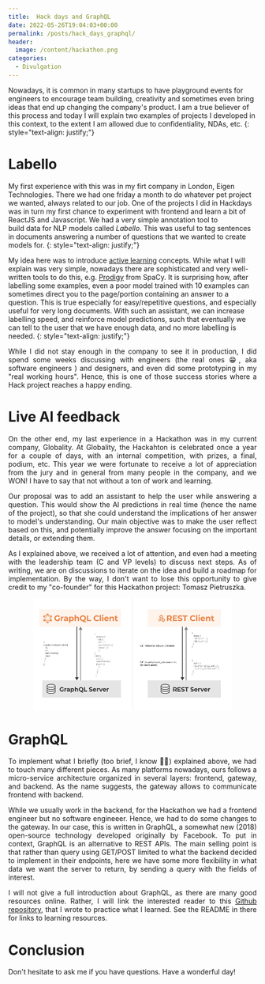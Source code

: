 ```yaml
---
title:  Hack days and GraphQL
date: 2022-05-26T19:04:03+00:00
permalink: /posts/hack_days_graphql/
header:
  image: /content/hackathon.png
categories:
  - Divulgation
---
```


Nowadays, it is common in many startups to have playground events for engineers to encourage 
team building, creativity and sometimes even bring ideas that end up changing the company's product. I am
 a true believer of this process and today I will explain two examples of projects I developed in this
 context, to the extent I am allowed due to confidentiality, NDAs, etc.
 {: style="text-align: justify;"}

 <h1>Labello</h1>

My first experience with this was in my firt company in London, Eigen Technologies. There we had one 
friday a month to do whatever pet project we wanted, always related to our job. One of the projects I 
did in Hackdays was in turn my first chance to experiment with frontend and learn a bit of ReactJS and
 Javascript. We had a very simple annotation tool to  
build data for NLP models called *Labello*. This was useful to tag sentences in documents answering a number 
of questions that we wanted to create models for. 
{: style="text-align: justify;"}

My idea here was to introduce 
[active learning](https://en.wikipedia.org/wiki/Active_learning_(machine_learning)) concepts. While what 
I will explain was very simple, nowadays there are sophisticated and very well-written tools to do this, 
e.g. <a href="https://prodi.gy/">Prodigy</a> from SpaCy.
It is surprising how, after labelling some examples, even 
a poor model trained with 10 examples can sometimes direct you to the page/portion containing an answer to 
a question. This is true especially for easy/repetitive questions, and especially useful for very long 
documents. With such an assistant, we can increase labelling speed, and reinforce model predictions, such that 
eventually we can tell to the user that we have enough data, and no more labelling is needed.
{: style="text-align: justify;"}

<p style="text-align: justify;">
While I did not stay enough in the company to see it in production, I did spend some weeks discussing with 
engineers (the real ones 😁, aka software engineers ) and designers, and even did some prototyping in my 
"real working hours". Hence, this is one of those success stories where a Hack project reaches a happy 
ending. 
</p>

 <h1>Live AI feedback</h1>

<p style="text-align: justify;">
On the other end, my last experience in a Hackathon was in my current company, Globality. 
At Globality, the Hackahton is celebrated once a year for a couple of days, with an internal competition, 
with prizes, a final, podium, etc. This year we were fortunate to receive a lot of appreciation from the 
jury and in general from many people in the company, and we WON! I have to say that not without a ton of 
work and learning.
</p>

<p style="text-align: justify;">
Our proposal was to add an assistant to help the user while answering a question. This would show the AI predictions in real time (hence the name of the project), so that she could understand the implications
 of her answer to model's understanding. Our main 
objective was to make the user reflect based on this, and potentially 
improve the answer focusing on the important details, or extending them.
</p>
 
<p style="text-align: justify;">
As I explained above, we received a lot of attention, and even had a meeting with the leadership team
(C and VP levels) to discuss next steps. As of writing, we are on discussions to iterate on the idea and 
build a roadmap for implementation. By the way, I don't want to lose this opportunity to give credit to 
my "co-founder" for this Hackathon project: Tomasz Pietruszka.
</p>


<div style="text-align: center">
  <img src="/content/graphql_vs_rest.png" alt="" width="80%" />
</div> <p> </p>

 <h1>GraphQL</h1>

<p style="text-align: justify;">
To implement what I briefly (too brief, I know 🤷‍♂️) explained above, we had to touch many different pieces. As
many platforms nowadays, ours follows a micro-service architecture organized in several layers: frontend, 
gateway, and backend. As the name suggests, the gateway allows to communicate frontend with backend. 
</p>

<p style="text-align: justify;">
While we usually work in the backend, for the Hackathon we had a frontend engineer but no software engineeer. Hence, we had to do some changes to the gateway. In our case, this is written in GraphQL, a somewhat new 
(2018) open-source technology developed originally by Facebook. To put in context, GraphQL is an alternative to 
REST APIs. The main selling point is that rather than query using GET/POST limited to what the backend decided 
to implement in their endpoints, here we have some more flexibility in what data we want the server to 
return, by sending a query with the fields of interest.
</p>

<p style="text-align: justify;">
I will not give a full introduction about GraphQL, as there are many good resources online. Rather, I will 
link the interested reader to this <a href="https://github.com/marctorsoc/graphql_intro/">Github repository</a>,
 that I wrote to practice what I learned. See the README in there for links to learning resources.
</p>

<h1>Conclusion</h1>

<p style="text-align: justify;">
Don't hesitate to ask me if you have questions. Have a wonderful day!
</p>